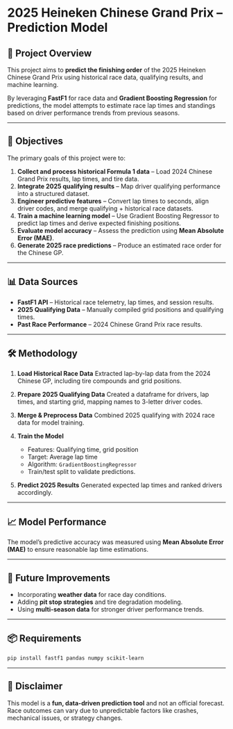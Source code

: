 # 2025 Heineken Chinese Grand Prix – Prediction Model

## 📌 Project Overview

This project aims to **predict the finishing order** of the 2025 Heineken Chinese Grand Prix using historical race data, qualifying results, and machine learning.

By leveraging **FastF1** for race data and **Gradient Boosting Regression** for predictions, the model attempts to estimate race lap times and standings based on driver performance trends from previous seasons.

---

## 🎯 Objectives

The primary goals of this project were to:

1. **Collect and process historical Formula 1 data** – Load 2024 Chinese Grand Prix results, lap times, and tire data.
2. **Integrate 2025 qualifying results** – Map driver qualifying performance into a structured dataset.
3. **Engineer predictive features** – Convert lap times to seconds, align driver codes, and merge qualifying + historical race datasets.
4. **Train a machine learning model** – Use Gradient Boosting Regressor to predict lap times and derive expected finishing positions.
5. **Evaluate model accuracy** – Assess the prediction using **Mean Absolute Error (MAE)**.
6. **Generate 2025 race predictions** – Produce an estimated race order for the Chinese GP.

---

## 📊 Data Sources

* **FastF1 API** – Historical race telemetry, lap times, and session results.
* **2025 Qualifying Data** – Manually compiled grid positions and qualifying times.
* **Past Race Performance** – 2024 Chinese Grand Prix race results.

---

## 🛠️ Methodology

1. **Load Historical Race Data**
   Extracted lap-by-lap data from the 2024 Chinese GP, including tire compounds and grid positions.

2. **Prepare 2025 Qualifying Data**
   Created a dataframe for drivers, lap times, and starting grid, mapping names to 3-letter driver codes.

3. **Merge & Preprocess Data**
   Combined 2025 qualifying with 2024 race data for model training.

4. **Train the Model**

   * Features: Qualifying time, grid position
   * Target: Average lap time
   * Algorithm: `GradientBoostingRegressor`
   * Train/test split to validate predictions.

5. **Predict 2025 Results**
   Generated expected lap times and ranked drivers accordingly.

---

## 📈 Model Performance

The model’s predictive accuracy was measured using **Mean Absolute Error (MAE)** to ensure reasonable lap time estimations.

---

## 🚀 Future Improvements

* Incorporating **weather data** for race day conditions.
* Adding **pit stop strategies** and tire degradation modeling.
* Using **multi-season data** for stronger driver performance trends.

---

## 📦 Requirements

```bash
pip install fastf1 pandas numpy scikit-learn
```

---

## 📜 Disclaimer

This model is a **fun, data-driven prediction tool** and not an official forecast. Race outcomes can vary due to unpredictable factors like crashes, mechanical issues, or strategy changes.

